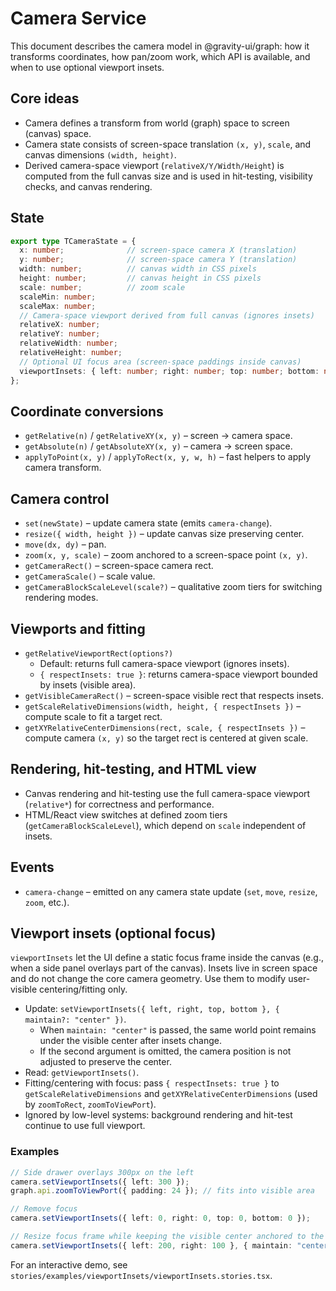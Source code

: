 # Camera Service

This document describes the camera model in @gravity-ui/graph: how it transforms coordinates, how pan/zoom work, which API is available, and when to use optional viewport insets.

## Core ideas

- Camera defines a transform from world (graph) space to screen (canvas) space.
- Camera state consists of screen-space translation `(x, y)`, `scale`, and canvas dimensions `(width, height)`.
- Derived camera-space viewport (`relativeX/Y/Width/Height`) is computed from the full canvas size and is used in hit-testing, visibility checks, and canvas rendering.

## State

```ts
export type TCameraState = {
  x: number;              // screen-space camera X (translation)
  y: number;              // screen-space camera Y (translation)
  width: number;          // canvas width in CSS pixels
  height: number;         // canvas height in CSS pixels
  scale: number;          // zoom scale
  scaleMin: number;
  scaleMax: number;
  // Camera-space viewport derived from full canvas (ignores insets)
  relativeX: number;
  relativeY: number;
  relativeWidth: number;
  relativeHeight: number;
  // Optional UI focus area (screen-space paddings inside canvas)
  viewportInsets: { left: number; right: number; top: number; bottom: number };
};
```

## Coordinate conversions

- `getRelative(n)` / `getRelativeXY(x, y)` – screen → camera space.
- `getAbsolute(n)` / `getAbsoluteXY(x, y)` – camera → screen space.
- `applyToPoint(x, y)` / `applyToRect(x, y, w, h)` – fast helpers to apply camera transform.

## Camera control

- `set(newState)` – update camera state (emits `camera-change`).
- `resize({ width, height })` – update canvas size preserving center.
- `move(dx, dy)` – pan.
- `zoom(x, y, scale)` – zoom anchored to a screen-space point `(x, y)`.
- `getCameraRect()` – screen-space camera rect.
- `getCameraScale()` – scale value.
- `getCameraBlockScaleLevel(scale?)` – qualitative zoom tiers for switching rendering modes.

## Viewports and fitting

- `getRelativeViewportRect(options?)`
  - Default: returns full camera-space viewport (ignores insets).
  - `{ respectInsets: true }`: returns camera-space viewport bounded by insets (visible area).
- `getVisibleCameraRect()` – screen-space visible rect that respects insets.
- `getScaleRelativeDimensions(width, height, { respectInsets })` – compute scale to fit a target rect.
- `getXYRelativeCenterDimensions(rect, scale, { respectInsets })` – compute camera `(x, y)` so the target rect is centered at given scale.

## Rendering, hit-testing, and HTML view

- Canvas rendering and hit-testing use the full camera-space viewport (`relative*`) for correctness and performance.
- HTML/React view switches at defined zoom tiers (`getCameraBlockScaleLevel`), which depend on `scale` independent of insets.

## Events

- `camera-change` – emitted on any camera state update (`set`, `move`, `resize`, `zoom`, etc.).

## Viewport insets (optional focus)

`viewportInsets` let the UI define a static focus frame inside the canvas (e.g., when a side panel overlays part of the canvas). Insets live in screen space and do not change the core camera geometry. Use them to modify user-visible centering/fitting only.

- Update: `setViewportInsets({ left, right, top, bottom }, { maintain?: "center" })`.
  - When `maintain: "center"` is passed, the same world point remains under the visible center after insets change.
  - If the second argument is omitted, the camera position is not adjusted to preserve the center.
- Read: `getViewportInsets()`.
- Fitting/centering with focus: pass `{ respectInsets: true }` to `getScaleRelativeDimensions` and `getXYRelativeCenterDimensions` (used by `zoomToRect`, `zoomToViewPort`).
- Ignored by low-level systems: background rendering and hit-test continue to use full viewport.

### Examples

```ts
// Side drawer overlays 300px on the left
camera.setViewportInsets({ left: 300 });
graph.api.zoomToViewPort({ padding: 24 }); // fits into visible area

// Remove focus
camera.setViewportInsets({ left: 0, right: 0, top: 0, bottom: 0 });

// Resize focus frame while keeping the visible center anchored to the same world point
camera.setViewportInsets({ left: 200, right: 100 }, { maintain: "center" });
```

For an interactive demo, see `stories/examples/viewportInsets/viewportInsets.stories.tsx`.
